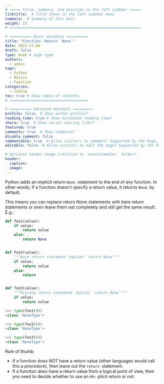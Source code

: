 ```yaml
---
# ===== Title, summary, and position in the left sidebar =====
linktitle:  # Title shown in the left sidebar menu
summary:  # Summary of this post
weight: 23
# ============================================================

# ========== Basic metadata ==========
title: "Function: Return `None`"
date: 2022-12-04
draft: false
type: book # page type
authors:
  - admin
tags:
  - Python
  - Basics
  - Function
categories:
  - Coding
toc: true # Show table of contents
# ====================================

# ========== Advanced metadata =========
profile: false  # Show author profile?
reading_time: true # Show estimated reading time?
share: true  # Show social sharing links?
featured: true
comments: true  # Show comments?
disable_comment: false
commentable: true  # Allow visitors to comment? Supported by the Page, Post, and Book content types.
editable: false  # Allow visitors to edit the page? Supported by the Page, Post, and Book content types.

# Optional header image (relative to `assets/media/` folder).
header:
  caption: 
  image:  
---
```


Python adds an implicit return `None `statement to the end of any function. In other words, if a function doesn’t specify a return value, it returns `None `by default.

This means you can replace return None statements with bare return statements or even leave them out completely and still get the same result. E.g.:

```python
def foo1(value):
    if value:
        return value
    else: 
        return None


def foo2(value):
    """Bare return statement implies `return None`"""
    if value:
        return value
    else: 
        return


def foo3(value):
    """Missing return statement implies `return None`"""
    if value:
        return value
```

```python
>>> type(foo1(0)) 
<class 'NoneType'>

>>> type(foo2(0)) 
<class 'NoneType'>

>>> type(foo3(0)) 
<class 'NoneType'>
```

Rule of thumb: 

- If a function does *NOT* have a return value (other languages would call this a *procedure*), then leave out the `return `statement.
- If a function *does* have a return value from a logical point of view, then you need to decide whether to use an im- plicit return or not.